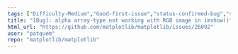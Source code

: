 ```yaml
---
tags: ["Difficulty-Medium","Good-first-issue","status-confirmed-bug","status-has-patch","topic-color/alpha","topic-images"]
title: "[Bug]: alpha array-type not working with RGB image in imshow()"
html_url: "https://github.com/matplotlib/matplotlib/issues/26092"
user: "patquem"
repo: "matplotlib/matplotlib"
---
```


